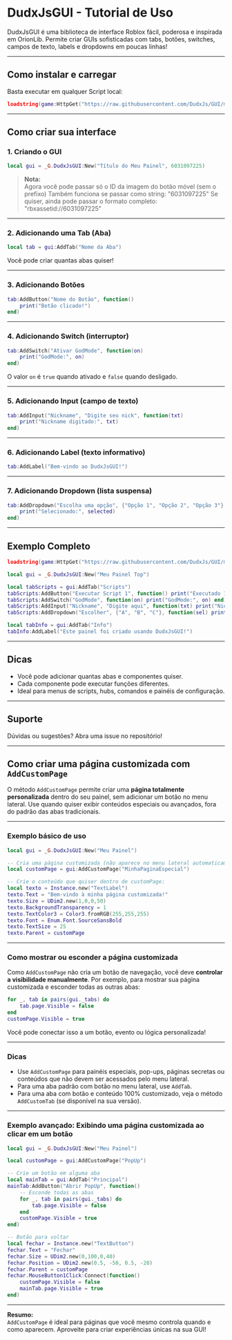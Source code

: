 # DudxJsGUI - Tutorial de Uso

DudxJsGUI é uma biblioteca de interface Roblox fácil, poderosa e inspirada em OrionLib. Permite criar GUIs sofisticadas com tabs, botões, switches, campos de texto, labels e dropdowns em poucas linhas!

---

## Como instalar e carregar

Basta executar em qualquer Script local:

```lua
loadstring(game:HttpGet("https://raw.githubusercontent.com/DudxJs/GUI/main/GUI.lua"))()
```

---

## Como criar sua interface

### 1. Criando o GUI

```lua
local gui = _G.DudxJsGUI:New("Título do Meu Painel", 6031097225)
```

> **Nota:**  
> Agora você pode passar só o ID da imagem do botão móvel (sem o prefixo)
> Também funciona se passar como string: "6031097225"
> Se quiser, ainda pode passar o formato completo: "rbxassetid://6031097225"
---

### 2. Adicionando uma Tab (Aba)

```lua
local tab = gui:AddTab("Nome da Aba")
```

Você pode criar quantas abas quiser!

---

### 3. Adicionando Botões

```lua
tab:AddButton("Nome do Botão", function()
    print("Botão clicado!")
end)
```

---

### 4. Adicionando Switch (interruptor)

```lua
tab:AddSwitch("Ativar GodMode", function(on)
    print("GodMode:", on)
end)
```
O valor `on` é `true` quando ativado e `false` quando desligado.

---

### 5. Adicionando Input (campo de texto)

```lua
tab:AddInput("Nickname", "Digite seu nick", function(txt)
    print("Nickname digitado:", txt)
end)
```

---

### 6. Adicionando Label (texto informativo)

```lua
tab:AddLabel("Bem-vindo ao DudxJsGUI!")
```

---

### 7. Adicionando Dropdown (lista suspensa)

```lua
tab:AddDropdown("Escolha uma opção", {"Opção 1", "Opção 2", "Opção 3"}, function(selected)
    print("Selecionado:", selected)
end)
```

---

## Exemplo Completo

```lua
loadstring(game:HttpGet("https://raw.githubusercontent.com/DudxJs/GUI/main/GUI.lua"))()

local gui = _G.DudxJsGUI:New("Meu Painel Top")

local tabScripts = gui:AddTab("Scripts")
tabScripts:AddButton("Executar Script 1", function() print("Executado 1!") end)
tabScripts:AddSwitch("GodMode", function(on) print("GodMode:", on) end)
tabScripts:AddInput("Nickname", "Digite aqui", function(txt) print("Nick:", txt) end)
tabScripts:AddDropdown("Escolher", {"A", "B", "C"}, function(sel) print("Selecionou:", sel) end)

local tabInfo = gui:AddTab("Info")
tabInfo:AddLabel("Este painel foi criado usando DudxJsGUI!")

```

---

## Dicas

- Você pode adicionar quantas abas e componentes quiser.
- Cada componente pode executar funções diferentes.
- Ideal para menus de scripts, hubs, comandos e painéis de configuração.

---

## Suporte

Dúvidas ou sugestões? Abra uma issue no repositório!

---

## Como criar uma página customizada com `AddCustomPage`

O método `AddCustomPage` permite criar uma **página totalmente personalizada** dentro do seu painel, sem adicionar um botão no menu lateral. Use quando quiser exibir conteúdos especiais ou avançados, fora do padrão das abas tradicionais.

---

### Exemplo básico de uso

```lua
local gui = _G.DudxJsGUI:New("Meu Painel")

-- Cria uma página customizada (não aparece no menu lateral automaticamente)
local customPage = gui:AddCustomPage("MinhaPaginaEspecial")

-- Crie o conteúdo que quiser dentro de customPage:
local texto = Instance.new("TextLabel")
texto.Text = "Bem-vindo à minha página customizada!"
texto.Size = UDim2.new(1,0,0,50)
texto.BackgroundTransparency = 1
texto.TextColor3 = Color3.fromRGB(255,255,255)
texto.Font = Enum.Font.SourceSansBold
texto.TextSize = 25
texto.Parent = customPage
```

---

### Como mostrar ou esconder a página customizada

Como `AddCustomPage` não cria um botão de navegação, você deve **controlar a visibilidade manualmente**. Por exemplo, para mostrar sua página customizada e esconder todas as outras abas:

```lua
for _, tab in pairs(gui._tabs) do
    tab.page.Visible = false
end
customPage.Visible = true
```

Você pode conectar isso a um botão, evento ou lógica personalizada!

---

### Dicas

- Use `AddCustomPage` para painéis especiais, pop-ups, páginas secretas ou conteúdos que não devem ser acessados pelo menu lateral.
- Para uma aba padrão com botão no menu lateral, use `AddTab`.
- Para uma aba com botão e conteúdo 100% customizado, veja o método `AddCustomTab` (se disponível na sua versão).

---

### Exemplo avançado: Exibindo uma página customizada ao clicar em um botão

```lua
local gui = _G.DudxJsGUI:New("Meu Painel")

local customPage = gui:AddCustomPage("PopUp")

-- Crie um botão em alguma aba
local mainTab = gui:AddTab("Principal")
mainTab:AddButton("Abrir PopUp", function()
    -- Esconde todas as abas
    for _, tab in pairs(gui._tabs) do
        tab.page.Visible = false
    end
    customPage.Visible = true
end)

-- Botão para voltar
local fechar = Instance.new("TextButton")
fechar.Text = "Fechar"
fechar.Size = UDim2.new(0,100,0,40)
fechar.Position = UDim2.new(0.5, -50, 0.5, -20)
fechar.Parent = customPage
fechar.MouseButton1Click:Connect(function()
    customPage.Visible = false
    mainTab.page.Visible = true
end)
```

---

**Resumo:**  
`AddCustomPage` é ideal para páginas que você mesmo controla quando e como aparecem. Aproveite para criar experiências únicas na sua GUI!
